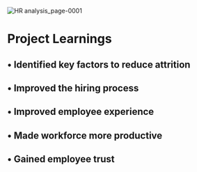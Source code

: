 ![HR analysis_page-0001](https://github.com/user-attachments/assets/1ec04c98-3ca6-46b9-a7e3-621c8f1673ad)

# Project Learnings
## • Identified key factors to reduce attrition
## • Improved the hiring process
## • Improved employee experience
## • Made workforce more productive
## • Gained employee trust
